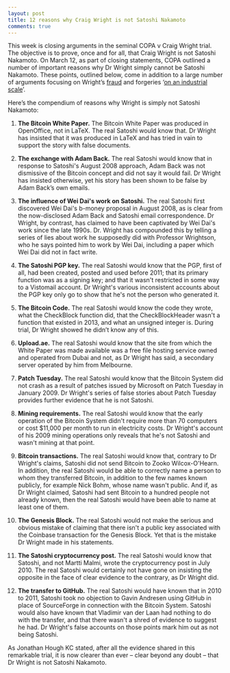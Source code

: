 ```yaml
---
layout: post
title: 12 reasons why Craig Wright is not Satoshi Nakamoto
comments: true
---
```



 
This week is closing arguments in the seminal COPA v Craig Wright trial. The objective is to prove, once and for all, that Craig Wright is not Satoshi Nakamoto. On March 12, as part of closing statements, COPA outlined a number of important reasons why Dr Wright simply cannot be Satoshi Nakamoto. These points, outlined below, come in addition to a large number of arguments focusing on Wright’s <a href="https://www.opencrypto.org/2024-01-24-COPAvCraigWright/">fraud</a> and forgeries ‘<a href="https://www.opencrypto.org/2024-02-07-Trial-Recap-1/">on an industrial scale</a>’.

Here’s the compendium of reasons why Wright is simply not Satoshi Nakamoto: 

1. **The Bitcoin White Paper.** The Bitcoin White Paper was produced in OpenOffice, not in LaTeX.  The real Satoshi would know that. Dr Wright has insisted that it was produced in LaTeX and has tried in vain to support the story with false documents.

2. **The exchange with Adam Back.** The real Satoshi would know that in response to Satoshi's August 2008 approach, Adam Back was not dismissive of the Bitcoin concept and did not say it would fail. Dr Wright has insisted otherwise, yet his story has been shown to be false by Adam Back’s own emails.

3. **The influence of Wei Dai's work on Satoshi.** The real Satoshi first discovered Wei Dai's b-money proposal in August 2008, as is clear from the now-disclosed Adam Back and Satoshi email correspondence. Dr Wright, by contrast, has claimed to have been captivated by Wei Dai's work since the late 1990s. Dr. Wright has compounded this by telling a series of lies about work he supposedly did with Professor Wrightson, who he says pointed him to work by Wei Dai, including a paper which Wei Dai did not in fact write.

4. **The Satoshi PGP key.** The real Satoshi would know that the PGP, first of all, had been created, posted and used before 2011; that its primary function was as a signing key; and that it wasn't restricted in some way to a Vistomail account. Dr Wright's various inconsistent accounts about the PGP key only go to show that he's not the person who generated it.

5. **The Bitcoin Code.** The real Satoshi would know the code they wrote, what the CheckBlock function did, that the CheckBlockHeader wasn't a function that existed in 2013, and what an unsigned integer is. During trial, Dr Wright showed he didn’t know any of this.

6. **Upload.ae.** The real Satoshi would know that the site from which the White Paper was made available was a free file hosting service owned and operated from Dubai and not, as Dr Wright has said, a secondary server operated by him from Melbourne.

7. **Patch Tuesday.** The real Satoshi would know that the Bitcoin System did not crash as a result of patches issued by Microsoft on Patch Tuesday in January 2009. Dr Wright's series of false stories about Patch Tuesday provides further evidence that he is not Satoshi.

8. **Mining requirements.** The real Satoshi would know that the early operation of the Bitcoin System didn't require more than 70 computers or cost $11,000 per month to run in electricity costs. Dr Wright's account of his 2009 mining operations only reveals that he's not Satoshi and wasn't mining at that point.

9. **Bitcoin transactions.** The real Satoshi would know that, contrary to Dr Wright's claims, Satoshi did not send Bitcoin to Zooko Wilcox-O'Hearn. In addition, the real Satoshi would be able to correctly name a person to whom they transferred Bitcoin, in addition to the few names known publicly, for example Nick Bohm, whose name wasn't public.  And if, as Dr Wright claimed, Satoshi had sent Bitcoin to a hundred people not already known, then the real Satoshi would have been able to name at least one of them.

10. **The Genesis Block.** The real Satoshi would not make the serious and obvious mistake of claiming that there isn't a public key associated with the Coinbase transaction for the Genesis Block. Yet that is the mistake Dr Wright made in his statements. 

11. **The Satoshi cryptocurrency post.** The real Satoshi would know that Satoshi, and not Martti Malmi, wrote the cryptocurrency post in July 2010. The real Satoshi would certainly not have gone on insisting the opposite in the face of clear evidence to the contrary, as Dr Wright did.

12. **The transfer to GitHub.** The real Satoshi would have known that in 2010 to 2011, Satoshi took no objection to Gavin Andresen using GitHub in place of SourceForge in connection with the Bitcoin System. Satoshi would also have known that Vladimir van der Laan had nothing to do with the transfer, and that there wasn't a shred of evidence to suggest he had. Dr Wright's false accounts on those points mark him out as not being Satoshi.

As Jonathan Hough KC stated, after all the evidence shared in this remarkable trial, it is now clearer than ever – clear beyond any doubt – that Dr Wright is not Satoshi Nakamoto.
